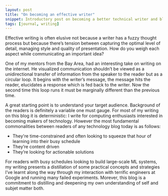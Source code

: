 ```yaml
---
layout: post
title: "On becoming an effective writer"
snippet: Introductory post on becoming a better technical writer and blogging
tags: [journal, writing]
---
```


Effective writing is often elusive not because a writer has a fuzzy thought process but because there’s tension between capturing the optimal level of detail, managing style and quality of presentation. How do you weigh each aspect while communicating an important idea?

One of my mentors from the Bay Area, had an interesting take on writing on the internet. He visualized communication shouldn’t be viewed as a unidirectional transfer of information from the speaker to the reader but as a circular loop. It begins with the writer’s message, the message hits the reader, elucidates a response which is fed back to the writer. Now the second time this loop runs it must be marginally different than the previous time. 

A great starting point is to understand your target audience. Background of the readers is definitely a variable one must gauge. For most of my writing on this blog it is deterministic: I write for computing enthusiasts interested in becoming makers of technology. However the most fundamental commonalities between readers of any technology blog today is as follows: 
* They're time-constrained and often looking to squeeze that hour of learning into their busy schedule
* They’re content driven
* They’re looking for actionable solutions
 
For readers with busy schedules looking to build large-scale ML systems, my writing presents a distillation of some practical concepts and strategies I’ve learnt along the way through my interaction with terrific engineers at Google and running many failed experiments. Morever, this blog is a commitment to distilling and deepening my own understanding of self and subjet matter both. 
